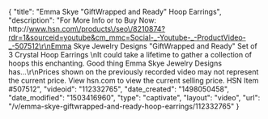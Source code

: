 {
    "title": "Emma Skye \"GiftWrapped and Ready\" Hoop Earrings",
    "description": "For More Info or to Buy Now: http:\/\/www.hsn.com\/products\/seo\/8210874?rdr=1&sourceid=youtube&cm_mmc=Social-_-Youtube-_-ProductVideo-_-507512\r\nEmma Skye Jewelry Designs \"GiftWrapped and Ready\" Set of 3 Crystal Hoop Earrings \nIt could take a lifetime to gather a collection of hoops this enchanting. Good thing Emma Skye Jewelry Designs has...\r\nPrices shown on the previously recorded video may not represent the current price.  View hsn.com to view the current selling price. HSN Item #507512",
    "videoid": "112332765",
    "date_created": "1498050458",
    "date_modified": "1503416960",
    "type": "captivate",
    "layout": "video",
    "url": "\/v\/emma-skye-giftwrapped-and-ready-hoop-earrings\/112332765"
}